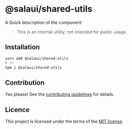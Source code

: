 # @salaui/shared-utils

A Quick description of the component

> This is an internal utility, not intended for public usage.

## Installation

```sh
yarn add @salaui/shared-utils
# or
npm i @salaui/shared-utils
```

## Contribution

Yes please! See the
[contributing guidelines](https://github.com/tricdt/salaui/blob/master/CONTRIBUTING.md)
for details.

## Licence

This project is licensed under the terms of the
[MIT license](https://github.com/tricdt/salaui/blob/master/LICENSE).